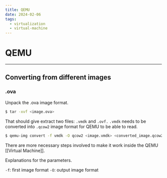 ```yaml
---
title: QEMU
date: 2024-02-06
tags:
  - virtualization
  - virtual-machine
---
```


# QEMU

---

## Converting from different images

### .ova

Unpack the .ova image format.

```sh
$ tar -xvf <image.ova>
```

That should give extract two files: `.vmdk` and `.ovf.` `.vmdk` needs to be converted into `.qcow2` image format for QEMU to be able to read.

```sh
$ qemu-img convert -f vmdk -O qcow2 <image.vmdk> <converted_image.qcow2>
```

There are more necessary steps involved to make it work inside the QEMU [[Virtual Machine]].

Explanations for the parameters.

`-f`: first image format
`-O`: output image format